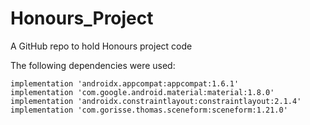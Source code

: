 # Honours_Project
A GitHub repo to hold Honours project code

The following dependencies were used:

```
implementation 'androidx.appcompat:appcompat:1.6.1'
implementation 'com.google.android.material:material:1.8.0'
implementation 'androidx.constraintlayout:constraintlayout:2.1.4'
implementation 'com.gorisse.thomas.sceneform:sceneform:1.21.0'
```
